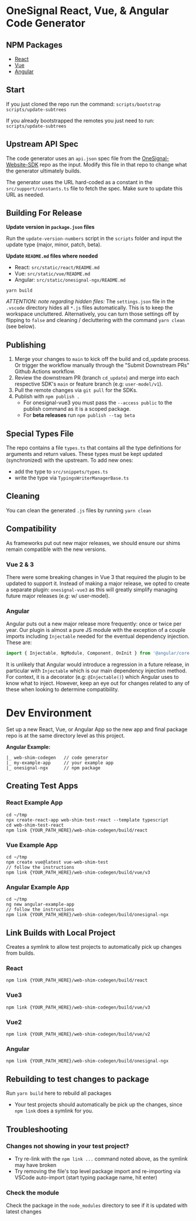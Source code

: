 # OneSignal React, Vue, & Angular Code Generator

## NPM Packages
* [React](https://github.com/OneSignal/react-onesignal)
* [Vue](https://github.com/OneSignal/onesignal-vue)
* [Angular](https://github.com/OneSignal/onesignal-ngx)

## Start
If you just cloned the repo run the command:
`scripts/bootstrap`
`scripts/update-subtrees`

If you already bootstrapped the remotes you just need to run:
`scripts/update-subtrees`

## Upstream API Spec
The code generator uses an `api.json` spec file from the [OneSignal-Website-SDK](https://github.com/OneSignal/OneSignal-Website-SDK) repo as the input. Modify this file in that repo to change what the generator ultimately builds.

The generator uses the URL hard-coded as a constant in the `src/support/constants.ts` file to fetch the spec. Make sure to update this URL as needed.

## Building For Release

**Update version in `package.json` files**

Run the `update-version-numbers` script in the `scripts` folder and input the update type (major, minor, patch, beta).

**Update `README.md` files where needed**
* React: `src/static/react/README.md`
* Vue: `src/static/vue/README.md`
* Angular: `src/static/onesignal-ngx/README.md`

```
yarn build
```

*ATTENTION: note regarding hidden files:*
The `settings.json` file in the `.vscode` directory hides all `*.js` files automatically. This is to keep the workspace uncluttered. Alternatively, you can turn those settings off by flipping to `false` and cleaning / decluttering with the command `yarn clean` (see below).

## Publishing
1. Merge your changes to `main` to kick off the build and cd_update process. Or trigger the workflow manually through the "Submit Downstream PRs" Github Actions workflow.
2. Review the downstream PR (branch `cd_update`) and merge into each respective SDK's `main` or feature branch (e.g: `user-model/v1`).
3. Pull the remote changes via `git pull` for the SDKs.
4. Publish with `npm publish .`
   * For onesignal-vue3 you must pass the `--access public` to the publish command as it is a scoped package.
   * For **beta releases** run `npm publish --tag beta`

## Special Types File
The repo contains a file `types.ts` that contains all the type definitions for arguments and return values. These types must be kept updated (synchronized) with the upstream. To add new ones:
- add the type to `src/snippets/types.ts`
- write the type via `TypingsWriterManagerBase.ts`

## Cleaning
You can clean the generated `.js` files by running `yarn clean`

## Compatibility
As frameworks put out new major releases, we should ensure our shims remain compatible with the new versions.

### Vue 2 & 3
There were some breaking changes in Vue 3 that required the plugin to be updated to support it. Instead of making a major release, we opted to create a separate plugin: `onesignal-vue3` as this will greatly simplify managing future major releases (e.g: w/ user-model).

### Angular
Angular puts out a new major release more frequently: once or twice per year. Our plugin is almost a pure JS module with the exception of a couple imports including `Injectable` needed for the eventual dependency injection. These are:

```js
import { Injectable, NgModule, Component, OnInit } from '@angular/core';
```

It is unlikely that Angular would introduce a regression in a future release, in particular with `Injectable` which is our main dependency injection method. For context, it is a decorator (e.g: `@Injectable()`) which Angular uses to know what to inject. However, keep an eye out for changes related to any of these when looking to determine compatibility.

# Dev Environment
Set up a new React, Vue, or Angular App so the new app and final package repo is at the same directory level as this project.

**Angular Example:**
```
|_ web-shim-codegen   // code generator
|_ my-example-app     // your example app
|_ onesignal-ngx      // npm package
```

## Creating Test Apps
### React Example App
```
cd ~/tmp
npx create-react-app web-shim-test-react --template typescript
cd web-shim-test-react
npm link {YOUR_PATH_HERE}/web-shim-codegen/build/react
```

### Vue Example App
```
cd ~/tmp
npm create vue@latest vue-web-shim-test
// follow the instructions
npm link {YOUR_PATH_HERE}/web-shim-codegen/build/vue/v3
```

### Angular Example App
```
cd ~/tmp
ng new angular-example-app
// follow the instructions
npm link {YOUR_PATH_HERE}/web-shim-codegen/build/onesignal-ngx
```

## Link Builds with Local Project
Creates a symlink to allow test projects to automatically pick up changes from builds.
### React
`npm link {YOUR_PATH_HERE}/web-shim-codegen/build/react`
### Vue3
`npm link {YOUR_PATH_HERE}/web-shim-codegen/build/vue/v3`
### Vue2
`npm link {YOUR_PATH_HERE}/web-shim-codegen/build/vue/v2`
### Angular
`npm link {YOUR_PATH_HERE}/web-shim-codegen/build/onesignal-ngx`

## Rebuilding to test changes to package
Run `yarn build` here to rebuild all packages
* Your test projects should automatically be pick up the changes, since `npm link` does a symlink for you.

## Troubleshooting
### Changes not showing in your test project?
* Try re-link with the `npm link ...` command noted above, as the symlink may have broken
* Try removing the file's top level package import and re-importing via VSCode auto-import (start typing package name, hit enter)

### Check the module
Check the package in the `node_modules` directory to see if it is updated with latest changes

